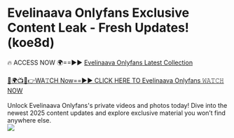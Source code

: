 # Evelinaava Onlyfans Exclusive Content Leak - Fresh Updates! (koe8d)

🔥 ACCESS NOW 🌍==►► <a href="https://tinyurl.com/kvy9nzfs" rel="nofollow">Evelinaava Onlyfans Latest Collection</a>
<br><br>
[🔴🌍📺📱👉WA𝚃CH Now==►► CLICK HERE TO Evelinaava Onlyfans 𝚆𝙰𝚃𝙲𝙷 NOW](https://tinyurl.com/kvy9nzfs)
<br><br>
Unlock Evelinaava Onlyfans's private videos and photos today! Dive into the newest 2025 content updates and explore exclusive material you won’t find anywhere else.
<br>
<a href="https://tinyurl.com/kvy9nzfs" rel="nofollow" data-target="animated-image.originalLink"><img src="https://camo.githubusercontent.com/8a4f000d20f83aca3bf7ec5f350d767afa0574a8a352519fd8cfa583a6f93a33/68747470733a2f2f692e696d6775722e636f6d2f644a486b345a712e676966" data-canonical-src="https://i.imgur.com/dJHk4Zq.gif" style="max-width: 100%; display: inline-block;" data-target="animated-image.originalImage"></a>
<br>
